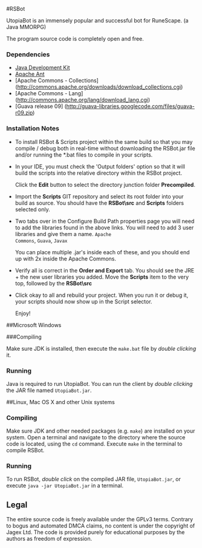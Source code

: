 #RSBot

UtopiaBot is an immensely popular and successful bot for RuneScape. (a Java MMORPG)

The program source code is completely open and free.

### Dependencies

 * [Java Development Kit](http://www.oracle.com/technetwork/java/javase/downloads/)
 * [Apache Ant](http://ant.apache.org/bindownload.cgi)
 * [Apache Commons - Collections] (http://commons.apache.org/downloads/download_collections.cgi)
 * [Apache Commons - Lang] (http://commons.apache.org/lang/download_lang.cgi)
 * [Guava release 09] (http://guava-libraries.googlecode.com/files/guava-r09.zip)

### Installation Notes

 - To install RSBot & Scripts project within the same build so that you may compile / debug both in real-time
   without downloading the RSBot.jar file and/or running the *.bat files to compile in your scripts.
  
  - In your IDE, you must check the 'Output folders' option so that it will build the scripts into the relative
     directory within the RSBot project.

     Click the <b>Edit</b> button to select the directory junction folder <b>Precompiled</b>.
     
  - Import the <b>Scripts</b> GIT repository and select its root folder into your build as source.
    You should have the <b>RSBot\src</b> and <b>Scripts</b> folders selected only.
     
  - Two tabs over in the </b>Configure Build Path</b> properties page you will need to add the libraries found
    in the above links.  You will need to add 3 user libraries and give them a name.
    <code>Apache Commons</code>,
    <code>Guava</code>,
    <code>Javax</code>
    
    You can place multiple .jar's inside each of these, and you should end up with 2x inside the Apache Commons.
    
  - Verify all is correct in the <b>Order and Export</b> tab.  You should see the JRE + the new user libraries you
    added.  Move the <b>Scripts</b> item to the very top, followed by the <b>RSBot\src</b>
    
  - Click okay to all and rebuild your project.  When you run it or debug it, your scripts should now show up in the
    Script selector.
    
    
    Enjoy!
 
##Microsoft Windows

###Compiling

Make sure JDK is installed, then execute the `make.bat` file by *double clicking* it.

### Running

Java is required to run UtopiaBot. You can run the client by *double clicking* the JAR file named `UtopiaBot.jar`.

##Linux, Mac OS X and other Unix systems

### Compiling

Make sure JDK and other needed packages (e.g. `make`) are installed on your system. Open a terminal and navigate to the directory where the source code is located, using the `cd` command. Execute `make` in the terminal to compile RSBot.

### Running

To run RSBot, *double click* on the compiled JAR file, `UtopiaBot.jar`, or execute `java -jar UtopiaBot.jar` in a terminal.

## Legal 

The entire source code is freely available under the GPLv3 terms. Contrary to bogus and automated DMCA claims, no content is under the copyright of Jagex Ltd. The code is provided purely for educational purposes by the authors as freedom of expression.
